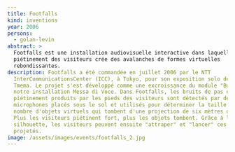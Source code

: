 ```yaml
---
title: Footfalls
kind: inventions
year: 2006
persons:
  - golan-levin
abstract: >
  Footfalls est une installation audiovisuelle interactive dans laquelle le
  piétinement des visiteurs crée des avalanches de formes virtuelles
  rebondissantes.
description: Footfalls a été commandée en juillet 2006 par le NTT
  InterCommunicationsCenter (ICC), à Tokyo, pour son exposition solo de projets
  Tmema. Le projet s'est développé comme une excroissance du module "Bubbles" de
  notre installation Messa di Voce. Dans Footfalls, les bruits de pas et de
  piétinement produits par les pieds des visiteurs sont détectés par des
  microphones placés sous le sol et utilisés pour déterminer la taille et le
  nombre d'objets virtuels qui tombent d'une projection de six mètres de haut.
  Plus les visiteurs piétinent fort, plus les objets tombent. Grâce à leur
  silhouette, les visiteurs peuvent ensuite "attraper" et "lancer" ces objets
  projetés.
image: /assets/images/events/footfalls_2.jpg
---
```


